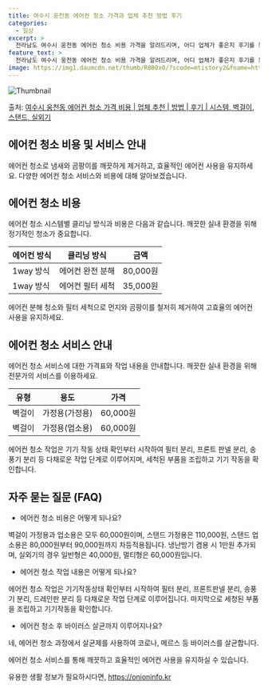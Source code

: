 ```yaml
---
title: 여수시 웅천동 에어컨 청소 가격과 업체 추천 방법 후기
categories:
  - 일상
excerpt: >
  전라남도 여수시 웅천동 에어컨 청소 비용 가격을 알려드리며, 어디 업체가 좋은지 후기를 통해 알아보겠습니다. 현재 글에서는 시스템, 벽걸이, 스탠드, 실외기 각각에 대해 청소 비용이 나와 있으니 참고하시면 되겠습니다. 에어컨 분해 청소 방법 보기 👈 클릭셀프 에어컨 청소 방법 보기👈 클릭여수시 웅천동 에어컨 청소 비용시스템에어컨 방식클리닝방식금액1way 방식에어컨 완전분해80,000원1way 방식에어컨 필터세척35,000원2way 방식에어컨 완전분해90,000원2way 방식에어컨 필터세척35,000원4way 방식에어컨 완전분해120,000원4way 방식에어컨 필터세척35,000원원형방식에어컨 완전분해140,000원원형방식에어컨 필터세척35,000원에어컨 청소 견적 샘플 보기 👈 클릭에어컨 냄새의 원인에어..
feature_text: >
  전라남도 여수시 웅천동 에어컨 청소 비용 가격을 알려드리며, 어디 업체가 좋은지 후기를 통해 알아보겠습니다. 현재 글에서는 시스템, 벽걸이, 스탠드, 실외기 각각에 대해 청소 비용이 나와 있으니 참고하시면 되겠습니다. 에어컨 분해 청소 방법 보기 👈 클릭셀프 에어컨 청소 방법 보기👈 클릭여수시 웅천동 에어컨 청소 비용시스템에어컨 방식클리닝방식금액1way 방식에어컨 완전분해80,000원1way 방식에어컨 필터세척35,000원2way 방식에어컨 완전분해90,000원2way 방식에어컨 필터세척35,000원4way 방식에어컨 완전분해120,000원4way 방식에어컨 필터세척35,000원원형방식에어컨 완전분해140,000원원형방식에어컨 필터세척35,000원에어컨 청소 견적 샘플 보기 👈 클릭에어컨 냄새의 원인에어..
image: https://img1.daumcdn.net/thumb/R800x0/?scode=mtistory2&fname=https%3A%2F%2Fblog.kakaocdn.net%2Fdn%2FbLN8VS%2FbtsHyn524SB%2FqbNxiCE2mxJaLHTOwmexUk%2Fimg.webp
---
```


![Thumbnail](https://img1.daumcdn.net/thumb/R800x0/?scode=mtistory2&fname=https%3A%2F%2Fblog.kakaocdn.net%2Fdn%2FbLN8VS%2FbtsHyn524SB%2FqbNxiCE2mxJaLHTOwmexUk%2Fimg.webp)

<p>출처: <a href="https://onioninfo.kr/entry/%EC%97%AC%EC%88%98%EC%8B%9C-%EC%9B%85%EC%B2%9C%EB%8F%99-%EC%97%90%EC%96%B4%EC%BB%A8-%EC%B2%AD%EC%86%8C-%EA%B0%80%EA%B2%A9-%EB%B9%84%EC%9A%A9-%EC%97%85%EC%B2%B4-%EC%B6%94%EC%B2%9C-%EB%B0%A9%EB%B2%95-%ED%9B%84%EA%B8%B0-%EC%8B%9C%EC%8A%A4%ED%85%9C-%EB%B2%BD%EA%B1%B8%EC%9D%B4-%EC%8A%A4%ED%83%A0%EB%93%9C-%EC%8B%A4%EC%99%B8%EA%B8%B0" rel="dofollow">여수시 웅천동 에어컨 청소 가격 비용 | 업체 추천 | 방법 | 후기 | 시스템, 벽걸이, 스탠드, 실외기</a> </p>

## 에어컨 청소 비용 및 서비스 안내

에어컨 청소로 냄새와 곰팡이를 깨끗하게 제거하고, 효율적인 에어컨 사용을 유지하세요. 다양한 에어컨 청소 서비스와 비용에 대해
알아보겠습니다.

## 에어컨 청소 비용

에어컨 청소 시스템별 클리닝 방식과 비용은 다음과 같습니다. 깨끗한 실내 환경을 위해 정기적인 청소가 중요합니다.

**에어컨 방식** | **클리닝 방식** | **금액**  
---|---|---  
1way 방식 | 에어컨 완전 분해 | 80,000원  
1way 방식 | 에어컨 필터 세척 | 35,000원  
  
에어컨 분해 청소와 필터 세척으로 먼지와 곰팡이를 철저히 제거하여 고효율의 에어컨 사용을 유지하세요.

## 에어컨 청소 서비스 안내

에어컨 청소 서비스에 대한 가격표와 작업 내용을 안내합니다. 깨끗한 실내 환경을 위해 전문가의 서비스를 이용하세요.

**유형** | **용도** | **가격**  
---|---|---  
벽걸이 | 가정용(가정용) | 60,000원  
벽걸이 | 가정용(업소용) | 60,000원  
  
에어컨 청소 작업은 기기 작동 상태 확인부터 시작하여 필터 분리, 프론트 판넬 분리, 송풍기 분리 등 다채로운 작업 단계로 이루어지며,
세척된 부품을 조립하고 기기 작동을 확인합니다.

## 자주 묻는 질문 (FAQ)

  * 에어컨 청소 비용은 어떻게 되나요? 

벽걸이 가정용과 업소용은 모두 60,000원이며, 스탠드 가정용은 110,000원, 스탠드 업소용은 80,000원부터 90,000원까지
차등적용됩니다. 냉난방기 겸용 시 1만원 추가되며, 실외기의 경우 일반형은 40,000원, 멀티형은 60,000원입니다.

  * 에어컨 청소 작업 내용은 어떻게 되나요? 

에어컨 청소 작업은 기기작동상태 확인부터 시작하여 필터 분리, 프론트판넬 분리, 송풍기 분리, 드레인판 분리 등 다채로운 작업 단계로
이루어집니다. 마지막으로 세청된 부품을 조립하고 기기작동을 확인합니다.

  * 에어컨 청소 후 바이러스 살균까지 이루어지나요? 

네, 에어컨 청소 과정에서 살균제를 사용하여 코로나, 메르스 등 바이러스를 살균합니다.

에어컨 청소 서비스를 통해 깨끗하고 효율적인 에어컨 사용을 유지하실 수 있습니다.



 

유용한 생활 정보가 필요하시다면, <a href="https://onioninfo.kr" rel="dofollow">https://onioninfo.kr</a>


